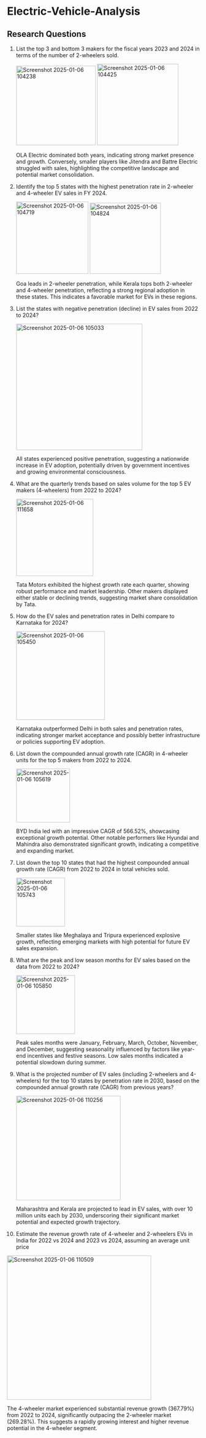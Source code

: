 # Electric-Vehicle-Analysis

## Research Questions

1. List the top 3 and bottom 3 makers for the fiscal years 2023 and 2024 in terms of the number of 2-wheelers sold.

   <img width="207" alt="Screenshot 2025-01-06 104238" src="https://github.com/user-attachments/assets/7d15cebf-9824-4883-86ca-f9968e3e0e49" />  <img width="212" alt="Screenshot 2025-01-06 104425" src="https://github.com/user-attachments/assets/6b5553a0-288e-4d5a-9ca3-1a6db9c6f2f5" />

   OLA Electric dominated both years, indicating strong market presence and growth. Conversely, smaller players like Jitendra and Battre Electric struggled with sales, highlighting the competitive landscape and potential  market consolidation.

2. Identify the top 5 states with the highest penetration rate in 2-wheeler and 4-wheeler EV sales in FY 2024.

   <img width="188" alt="Screenshot 2025-01-06 104719" src="https://github.com/user-attachments/assets/193694d5-1bdd-4510-a927-febc9a6368dd" />  <img width="185" alt="Screenshot 2025-01-06 104824" src="https://github.com/user-attachments/assets/7d7ded60-716d-4ac0-993f-56bd328ceb39" />

   Goa leads in 2-wheeler penetration, while Kerala tops both 2-wheeler and 4-wheeler penetration, reflecting a strong regional adoption in these states. This indicates a favorable market for EVs in these regions.

3. List the states with negative penetration (decline) in EV sales from 2022 to 2024?

   <img width="329" alt="Screenshot 2025-01-06 105033" src="https://github.com/user-attachments/assets/3a4e6fac-e090-46f0-a406-28966847a31f" />

   All states experienced positive penetration, suggesting a nationwide increase in EV adoption, potentially driven by government incentives and growing environmental consciousness.

4. What are the quarterly trends based on sales volume for the top 5 EV makers (4-wheelers) from 2022 to 2024?

   <img width="201" alt="Screenshot 2025-01-06 111658" src="https://github.com/user-attachments/assets/cbcbffc3-7986-4bd4-a247-3eec2c77721a" />

   Tata Motors exhibited the highest growth rate each quarter, showing robust performance and market leadership. Other makers displayed either stable or declining trends, suggesting market share consolidation by Tata.

5. How do the EV sales and penetration rates in Delhi compare to Karnataka for 2024?

   <img width="231" alt="Screenshot 2025-01-06 105450" src="https://github.com/user-attachments/assets/39e53bcd-2648-4983-b295-6eeee7ebe785" />

   Karnataka outperformed Delhi in both sales and penetration rates, indicating stronger market acceptance and possibly better infrastructure or policies supporting EV adoption.

6. List down the compounded annual growth rate (CAGR) in 4-wheeler units for the top 5 makers from 2022 to 2024.

   <img width="140" alt="Screenshot 2025-01-06 105619" src="https://github.com/user-attachments/assets/50a02789-db29-4a6e-b5ab-294cb5cd59d1" />

   BYD India led with an impressive CAGR of 566.52%, showcasing exceptional growth potential. Other notable performers like Hyundai and Mahindra also demonstrated significant growth, indicating a competitive and expanding market.

7. List down the top 10 states that had the highest compounded annual growth rate (CAGR) from 2022 to 2024 in total vehicles sold.

   <img width="127" alt="Screenshot 2025-01-06 105743" src="https://github.com/user-attachments/assets/13479933-f773-4121-8fca-528f5952e686" />

   Smaller states like Meghalaya and Tripura experienced explosive growth, reflecting emerging markets with high potential for future EV sales expansion.

8. What are the peak and low season months for EV sales based on the data from 2022 to 2024?

   <img width="153" alt="Screenshot 2025-01-06 105850" src="https://github.com/user-attachments/assets/bbdc014c-3296-46cb-b409-3472df604447" />

   Peak sales months were January, February, March, October, November, and December, suggesting seasonality influenced by factors like year-end incentives and festive seasons. Low sales months indicated a potential slowdown during summer.

9. What is the projected number of EV sales (including 2-wheelers and 4-wheelers) for the top 10 states by penetration rate in 2030, based on the compounded annual growth rate (CAGR) from previous years?

   <img width="272" alt="Screenshot 2025-01-06 110256" src="https://github.com/user-attachments/assets/66f4d125-ab51-4660-9e59-a79cda25397c" />

   Maharashtra and Kerala are projected to lead in EV sales, with over 10 million units each by 2030, underscoring their significant market potential and expected growth trajectory.

10. Estimate the revenue growth rate of 4-wheeler and 2-wheelers EVs in India for 2022 vs 2024 and 2023 vs 2024, assuming an average unit price

   <img width="376" alt="Screenshot 2025-01-06 110509" src="https://github.com/user-attachments/assets/2741cb01-b0a7-4a94-85d8-6b7e7653d664" />

   The 4-wheeler market experienced substantial revenue growth (367.79%) from 2022 to 2024, significantly outpacing the 2-wheeler market (269.28%). This suggests a rapidly growing interest and higher revenue potential in the 4-wheeler segment.



